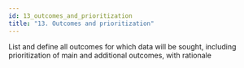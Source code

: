 ```yaml
---
id: 13_outcomes_and_prioritization
title: "13. Outcomes and prioritization"
---
```

List and define all outcomes for which data will be sought, including prioritization of main and additional outcomes, with rationale